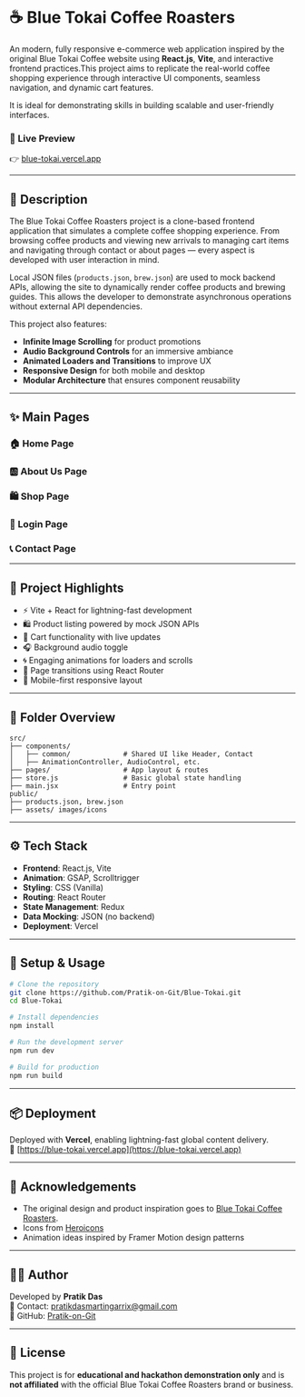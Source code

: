 
# ☕ Blue Tokai Coffee Roasters

An modern, fully responsive e-commerce  web application inspired by the original Blue Tokai Coffee website using **React.js**, **Vite**, and interactive frontend practices.This project aims to replicate the real-world coffee shopping experience through interactive UI components, seamless navigation, and dynamic cart features.

It is ideal for demonstrating skills in building scalable and user-friendly interfaces.

### 🔗 Live Preview
👉 [blue-tokai.vercel.app](https://blue-tokai.vercel.app/)

---

## 📝 Description

The Blue Tokai Coffee Roasters project is a clone-based frontend application that simulates a complete coffee shopping experience. From browsing coffee products and viewing new arrivals to managing cart items and navigating through contact or about pages — every aspect is developed with user interaction in mind.

Local JSON files (`products.json`, `brew.json`) are used to mock backend APIs, allowing the site to dynamically render coffee products and brewing guides. This allows the developer to demonstrate asynchronous operations without external API dependencies.

This project also features:
- **Infinite Image Scrolling** for product promotions
- **Audio Background Controls** for an immersive ambiance
- **Animated Loaders and Transitions** to improve UX
- **Responsive Design** for both mobile and desktop
- **Modular Architecture** that ensures component reusability

---

## ✨ Main Pages

### 🏠 Home Page

### 🆎 About Us Page

### 🛍️ Shop Page

### 🔐 Login Page

### 📞 Contact Page

---

## 📌 Project Highlights

- ⚡ Vite + React for lightning-fast development
- 🛍️ Product listing powered by mock JSON APIs
- 🛒 Cart functionality with live updates
- 🎧 Background audio toggle
- 🌀 Engaging animations for loaders and scrolls
- 🔁 Page transitions using React Router
- 📱 Mobile-first responsive layout

---

## 📁 Folder Overview

```
src/
├── components/
│   ├── common/             # Shared UI like Header, Contact
│   ├── AnimationController, AudioControl, etc.
├── pages/                  # App layout & routes
├── store.js                # Basic global state handling
├── main.jsx                # Entry point
public/
├── products.json, brew.json
├── assets/ images/icons
```

---

## ⚙️ Tech Stack

- **Frontend**: React.js, Vite
- **Animation**: GSAP, Scrolltrigger
- **Styling**: CSS (Vanilla)
- **Routing**: React Router
- **State Management**: Redux
- **Data Mocking**: JSON (no backend)
- **Deployment**: Vercel

---

## 🚀 Setup & Usage

```bash
# Clone the repository
git clone https://github.com/Pratik-on-Git/Blue-Tokai.git
cd Blue-Tokai

# Install dependencies
npm install

# Run the development server
npm run dev

# Build for production
npm run build
```

---

## 📦 Deployment

Deployed with **Vercel**, enabling lightning-fast global content delivery.  
🔗 [https://blue-tokai.vercel.app](https://blue-tokai.vercel.app)

---

## 🙏 Acknowledgements

- The original design and product inspiration goes to [Blue Tokai Coffee Roasters](https://bluetokaicoffee.com/).
- Icons from [Heroicons](https://heroicons.com/)
- Animation ideas inspired by Framer Motion design patterns


---

## 👨‍💻 Author

Developed  by **Pratik Das**  
📧 Contact: [pratikdasmartingarrix@gmail.com](mailto:pratikdasmartingarrix@gmail.com)  
🔗 GitHub: [Pratik-on-Git](https://github.com/Pratik-on-Git)

---

## 📄 License

This project is for **educational and hackathon demonstration only** and is **not affiliated** with the official Blue Tokai Coffee Roasters brand or business.
